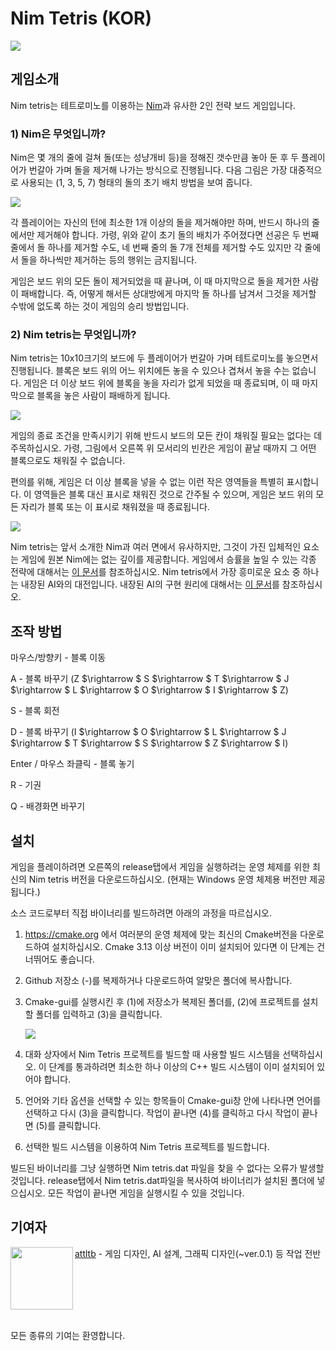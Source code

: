 # Nim Tetris (KOR)

<p align="left"><img src="doc/title1.png"></p>





## 게임소개

Nim tetris는 테트로미노를 이용하는 [Nim](https://en.wikipedia.org/wiki/Nim)과 유사한 2인 전략 보드 게임입니다.



### 1) Nim은 무엇입니까?

Nim은 몇 개의 줄에 걸쳐 돌(또는 성냥개비 등)을 정해진 갯수만큼 놓아 둔 후 두 플레이어가 번갈아 가며 돌을 제거해 나가는 방식으로 진행됩니다. 다음 그림은 가장 대중적으로 사용되는 (1, 3, 5, 7) 형태의 돌의 초기 배치 방법을 보여 줍니다.

<p align="left"><img src="doc/NimGame.png"></p>

각 플레이어는 자신의 턴에 최소한 1개 이상의 돌을 제거해야만 하며, 반드시 하나의 줄에서만 제거해야 합니다. 가령, 위와 같이 초기 돌의 배치가 주어졌다면 선공은 두 번째 줄에서 돌 하나를 제거할 수도, 네 번째 줄의 돌 7개 전체를 제거할 수도 있지만 각 줄에서 돌을 하나씩만 제거하는 등의 행위는 금지됩니다.

게임은 보드 위의 모든 돌이 제거되었을 때 끝나며, 이 때 마지막으로 돌을 제거한 사람이 패배합니다. 즉, 어떻게 해서든 상대방에게 마지막 돌 하나를 남겨서 그것을 제거할 수밖에 없도록 하는 것이 게임의 승리 방법입니다.



### 2) Nim tetris는 무엇입니까?

Nim tetris는 10x10크기의 보드에 두 플레이어가 번갈아 가며 테트로미노를 놓으면서 진행됩니다. 블록은 보드 위의 어느 위치에든 놓을 수 있으나 겹쳐서 놓을 수는 없습니다. 게임은 더 이상 보드 위에 블록을 놓을 자리가 없게 되었을 때 종료되며, 이 때 마지막으로 블록을 놓은 사람이 패배하게 됩니다.

<p align="left"><img src="doc/NimTetrisGame_0.png"></p>

게임의 종료 조건을 만족시키기 위해 반드시 보드의 모든 칸이 채워질 필요는 없다는 데 주목하십시오. 가령, 그림에서 오른쪽 위 모서리의 빈칸은 게임이 끝날 때까지 그 어떤 블록으로도 채워질 수 없습니다. 

편의를 위해, 게임은 더 이상 블록을 넣을 수 없는 이런 작은 영역들을 특별히 표시합니다. 이 영역들은 블록 대신 표시로 채워진 것으로 간주될 수 있으며, 게임은 보드 위의 모든 자리가 블록 또는 이 표시로 채워졌을 때 종료됩니다.

<p align="left"><img src="doc/NimTetrisGame_1.png"></p>

Nim tetris는 앞서 소개한 Nim과 여러 면에서 유사하지만, 그것이 가진 입체적인 요소는 게임에 원본 Nim에는 없는 깊이를 제공합니다. 게임에서 승률을 높일 수 있는 각종 전략에 대해서는 [이 문서](Strategy.kor.md)를 참조하십시오. Nim tetris에서 가장 흥미로운 요소 중 하나는 내장된 AI와의 대전입니다. 내장된 AI의 구현 원리에 대해서는 [이 문서](AI.kor.md)를 참조하십시오.





## 조작 방법

마우스/방향키 - 블록 이동

A - 블록 바꾸기 (Z $\rightarrow $  S $\rightarrow $  T $\rightarrow $ J $\rightarrow $ L $\rightarrow $ O $\rightarrow $ I $\rightarrow $ Z)

S - 블록 회전

D - 블록 바꾸기 (I $\rightarrow $ O $\rightarrow $ L $\rightarrow $ J $\rightarrow $ T $\rightarrow $ S $\rightarrow $ Z $\rightarrow $ I)

Enter / 마우스 좌클릭 - 블록 놓기

R - 기권

Q - 배경화면 바꾸기





## 설치

게임을 플레이하려면 오른쪽의 release탭에서 게임을 실행하려는 운영 체제를 위한 최신의 Nim tetris 버전을 다운로드하십시오. (현재는 Windows 운영 체제용 버전만 제공됩니다.)

소스 코드로부터 직접 바이너리를 빌드하려면 아래의 과정을 따르십시오.

1. https://cmake.org 에서 여러분의 운영 체제에 맞는 최신의 Cmake버전을 다운로드하여 설치하십시오. Cmake 3.13 이상 버전이 이미 설치되어 있다면 이 단계는 건너뛰어도 좋습니다.

2. Github 저장소 (-)를 복제하거나 다운로드하여 알맞은 폴더에 복사합니다.

3. Cmake-gui를 실행시킨 후 (1)에 저장소가 복제된 폴더를, (2)에 프로젝트를 설치할 폴더를 입력하고 (3)을 클릭합니다.

   <p align="left"><img src="doc/Cmake.kor.png"></p>

4. 대화 상자에서 Nim Tetris 프로젝트를 빌드할 때 사용할 빌드 시스템을 선택하십시오. 이 단계를 통과하려면 최소한 하나 이상의 C++ 빌드 시스템이 이미 설치되어 있어야 합니다. 

5. 언어와 기타 옵션을 선택할 수 있는 항목들이 Cmake-gui창 안에 나타나면 언어를 선택하고 다시 (3)을 클릭합니다. 작업이 끝나면 (4)를 클릭하고 다시 작업이 끝나면 (5)를 클릭합니다.

6. 선택한 빌드 시스템을 이용하여 Nim Tetris 프로젝트를 빌드합니다. 

빌드된 바이너리를 그냥 실행하면 Nim tetris.dat 파일을 찾을 수 없다는 오류가 발생할 것입니다. release탭에서 Nim tetris.dat파일을 복사하여 바이너리가 설치된 폴더에 넣으십시오. 모든 작업이 끝나면 게임을 실행시킬 수 있을 것입니다.






## 기여자

<p align="left"><a href="https://github.com/attltb"><img align="left" src="https://avatars.githubusercontent.com/u/77376670" width="100px;" alt=""/></a> <a href="https://github.com/attltb">attltb</a> - 게임 디자인, AI 설계, 그래픽 디자인(~ver.0.1) 등 작업 전반</p><br clear="left"/><br>

모든 종류의 기여는 환영합니다.
